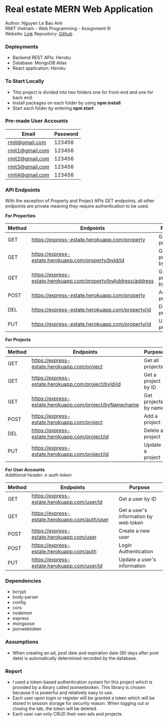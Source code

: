 # Real estate MERN Web Application

Author: Nguyen Le Bao Anh <br>
RMIT Vietnam - Web Programming - Assignment III <br>
Website: [Link](https://react-real-estate-wp.herokuapp.com)
Repository: [Github](https://github.com/usefulmana/real-estate-webapp-react-frontend)


### Deployments <br>

- Backend REST APIs: Heroku
- Database: MongoDB Atlas
- React application: Heroku


### To Start Locally <br>
- This project is divided into two folders one for front-end and one for back end.
- Install packages on each folder by using **npm install**
- Start each folder by entering **npm start**

### Pre-made User Accounts <br>

|  Email | Password  |
|---|---|
| rmit@gmail.com  |  123456 |
| rmit1@gmail.com  | 123456  |
| rmit2@gmail.com | 123456  |
| rmit3@gmail.com | 123456  |
| rmit4@gmail.com | 123456  |

### API Endpoints <br>

With the exception of Property and Project APIs GET endpoints, all other endpoints are private meaning they require authentication to be used.

**For Properties** <br>

| Method  | Endpoints   | Purpose  |   
|---|---|---|
| GET  | https://express-estate.herokuapp.com/property  | Get all properties  |  
| GET | https://express-estate.herokuapp.com/property/byId/id  |  Get a property by ID | 
| GET  | https://express-estate.herokuapp.com/property/byAddress/address  | Get properties by name | 
| POST  | https://express-estate.herokuapp.com/property  | Add a property  | 
| DEL  | https://express-estate.herokuapp.com/property/id  |  Delete a property | 
| PUT | https://express-estate.herokuapp.com/property/id  | Update a property | 
 
 **For Projects** <br>

| Method  | Endpoints   | Purpose  |   
|---|---|---|
| GET  |https://express-estate.herokuapp.com/project  |  Get all projects |  
| GET | https://express-estate.herokuapp.com/project/byId/id  |  Get a project by ID | 
| GET  |https://express-estate.herokuapp.com/project/byName/name   | Get projects by name  | 
| POST  | https://express-estate.herokuapp.com/project  | Add a project  | 
| DEL  | https://express-estate.herokuapp.com/project/id |  Delete a project | 
| PUT | https://express-estate.herokuapp.com/project/id  |  Update a project | 

 **For User Accounts** <br>
*Additional header: x-auth-token*

 | Method  | Endpoints   | Purpose  |   
|---|---|---|
| GET  | https://express-estate.herokuapp.com/user/id  | Get a user by ID  |  
| GET |  https://express-estate.herokuapp.com/auth/user  | Get a user's information by web token |  
| POST  | https://express-estate.herokuapp.com/user  | Create a new user  | 
| POST  | https://express-estate.herokuapp.com/auth  | Login Authentication  | 
| PUT | https://express-estate.herokuapp.com/user/id  | Update a user's information  | 

### Dependencies <br>
 - bcrypt
 - body-parser
 - config
 - cors
 - nodemon
 - express
 - mongoose
 - jsonwebtoken

 ### Assumptions <br>
- When creating an ad, post date and expiration date (90 days after post date) is automatically determined recorded by the database.

### Report <br>
- I used a token-based authentication system for this project which is provided by a library called jsonwebtoken. This library is chosen because it is powerful and relatively easy to use. 
- Each user upon login or register will be granted a token which will be stored in session storage for security reason. When logging out or closing the tab, the token will be deleted.
- Each user can only CRUD their own ads and projects.

